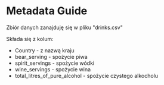 # Metadata Guide
Zbiór danych zanajduję się w pliku "drinks.csv"

Składa się z kolum:

* Country - z nazwą kraju 
* bear_serving - spożycie piwa
* spirit_servings - spożycie wódki
* wine_servings - spożycie wina
* total_litres_of_pure_alcohol - spożycie czystego alkocholu 


